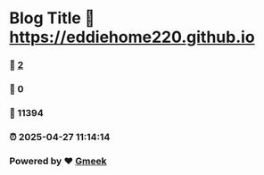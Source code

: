 # Blog Title :link: https://eddiehome220.github.io 
### :page_facing_up: [2](https://eddiehome220.github.io/tag.html) 
### :speech_balloon: 0 
### :hibiscus: 11394 
### :alarm_clock: 2025-04-27 11:14:14 
### Powered by :heart: [Gmeek](https://github.com/Meekdai/Gmeek)
